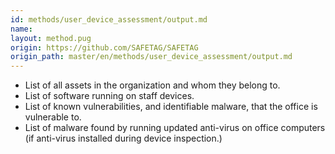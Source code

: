 ```yaml
---
id: methods/user_device_assessment/output.md
name: 
layout: method.pug
origin: https://github.com/SAFETAG/SAFETAG
origin_path: master/en/methods/user_device_assessment/output.md
---
```


* List of all assets in the organization and whom they belong to.
* List of software running on staff devices.
* List of known vulnerabilities, and identifiable malware, that the office is vulnerable to.
* List of malware found by running updated anti-virus on office computers (if anti-virus installed during device inspection.)

